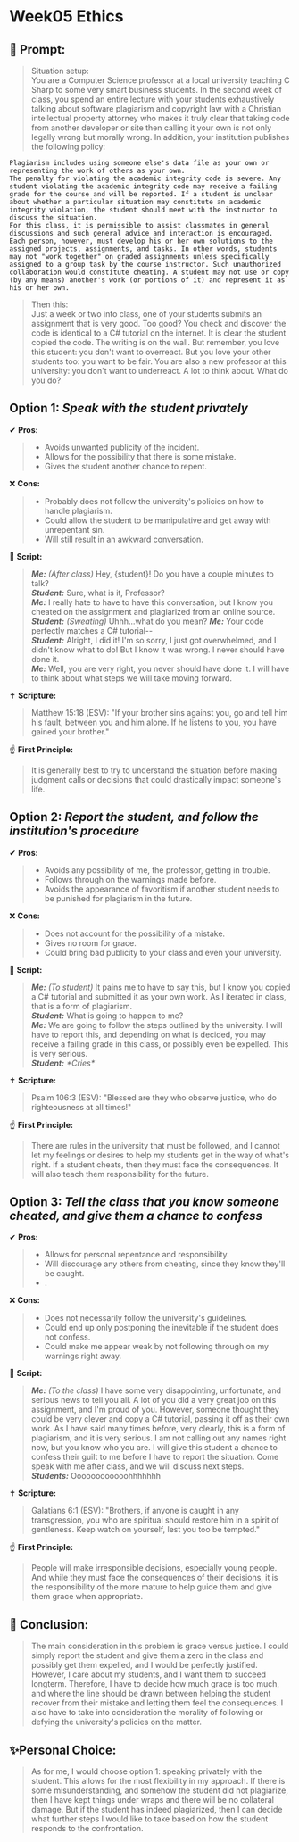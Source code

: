 # Week05 Ethics
## 🤔 Prompt:
> Situation setup:\
> You are a Computer Science professor at a local university teaching C Sharp to some very smart business students. In the second week of class, you spend an entire lecture with your students exhaustively talking about software plagiarism and copyright law with a Christian intellectual property attorney who makes it truly clear that taking code from another developer or site then calling it your own is not only legally wrong but morally wrong. In addition, your institution publishes the following policy:
    
    Plagiarism includes using someone else's data file as your own or representing the work of others as your own.
    The penalty for violating the academic integrity code is severe. Any student violating the academic integrity code may receive a failing grade for the course and will be reported. If a student is unclear about whether a particular situation may constitute an academic integrity violation, the student should meet with the instructor to discuss the situation.
    For this class, it is permissible to assist classmates in general discussions and such general advice and interaction is encouraged. Each person, however, must develop his or her own solutions to the assigned projects, assignments, and tasks. In other words, students may not "work together" on graded assignments unless specifically assigned to a group task by the course instructor. Such unauthorized collaboration would constitute cheating. A student may not use or copy (by any means) another's work (or portions of it) and represent it as his or her own.

> Then this:\
> Just a week or two into class, one of your students submits an assignment that is very good. Too good? You check and discover the code is identical to a C# tutorial on the internet. It is clear the student copied the code. The writing is on the wall. But remember, you love this student: you don't want to overreact. But you love your other students too: you want to be fair. You are also a new professor at this university: you don't want to underreact. A lot to think about. What do you do?
## Option 1: _Speak with the student privately_

✔ __Pros:__
> * Avoids unwanted publicity of the incident.
> * Allows for the possibility that there is some mistake.
> * Gives the student another chance to repent.

❌ __Cons:__
> * Probably does not follow the university's policies on how to handle plagiarism.
> * Could allow the student to be manipulative and get away with unrepentant sin.
> * Will still result in an awkward conversation.

📜 __Script:__
> ___Me:___ _(After class)_ Hey, {student}! Do you have a couple minutes to talk?\
> ___Student:___ Sure, what is it, Professor?\
> ___Me:___ I really hate to have to have this conversation, but I know you cheated on the assignment and plagiarized from an online source.
> ___Student:___ _(Sweating)_ Uhhh...what do you mean?
> ___Me:___ Your code perfectly matches a C# tutorial--\
> ___Student:___ Alright, I did it! I'm so sorry, I just got overwhelmed, and I didn't know what to do! But I know it was wrong. I never should have done it.\
> ___Me:___ Well, you are very right, you never should have done it. I will have to think about what steps we will take moving forward.

✝ __Scripture:__
> Matthew 15:18 (ESV): "If your brother sins against you, go and tell him his fault, between you and him alone. If he listens to you, you have gained your brother."

☝ __First Principle:__
> It is generally best to try to understand the situation before making judgment calls or decisions that could drastically impact someone's life.

## Option 2: _Report the student, and follow the institution's procedure_

✔ __Pros:__
> * Avoids any possibility of me, the professor, getting in trouble.
> * Follows through on the warnings made before.
> * Avoids the appearance of favoritism if another student needs to be punished for plagiarism in the future.

❌ __Cons:__
> * Does not account for the possibility of a mistake.
> * Gives no room for grace.
> * Could bring bad publicity to your class and even your university.

📜 __Script:__
> ___Me:___ _(To student)_ It pains me to have to say this, but I know you copied a C# tutorial and submitted it as your own work. As I iterated in class, that is a form of plagiarism.\
> ___Student:___ What is going to happen to me?\
> ___Me:___ We are going to follow the steps outlined by the university. I will have to report this, and depending on what is decided, you may receive a failing grade in this class, or possibly even be expelled. This is very serious.\
> ___Student:___ *\*Cries\**

✝ __Scripture:__
> Psalm 106:3 (ESV): "Blessed are they who observe justice, who do righteousness at all times!"

☝ __First Principle:__
> There are rules in the university that must be followed, and I cannot let my feelings or desires to help my students get in the way of what's right. If a student cheats, then they must face the consequences. It will also teach them responsibility for the future.

## Option 3: _Tell the class that you know someone cheated, and give them a chance to confess_

✔ __Pros:__
> * Allows for personal repentance and responsibility.
> * Will discourage any others from cheating, since they know they'll be caught.
> * .

❌ __Cons:__
> * Does not necessarily follow the university's guidelines.
> * Could end up only postponing the inevitable if the student does not confess.
> * Could make me appear weak by not following through on my warnings right away.

📜 __Script:__
> ___Me:___ _(To the class)_ I have some very disappointing, unfortunate, and serious news to tell you all. A lot of you did a very great job on this assignment, and I'm proud of you. However, someone thought they could be very clever and copy a C# tutorial, passing it off as their own work. As I have said many times before, very clearly, this is a form of plagiarism, and it is very serious. I am not calling out any names right now, but you know who you are. I will give this student a chance to confess their guilt to me before I have to report the situation. Come speak with me after class, and we will discuss next steps.\
> ___Students:___ Oooooooooooohhhhhhh

✝ __Scripture:__
> Galatians 6:1 (ESV): "Brothers, if anyone is caught in any transgression, you who are spiritual should restore him in a spirit of gentleness. Keep watch on yourself, lest you too be tempted."

☝ __First Principle:__
> People will make irresponsible decisions, especially young people. And while they must face the consequences of their decisions, it is the responsibility of the more mature to help guide them and give them grace when appropriate.

## 🏁 Conclusion:
> The main consideration in this problem is grace versus justice. I could simply report the student and give them a zero in the class and possibly get them expelled, and I would be perfectly justified. However, I care about my students, and I want them to succeed longterm. Therefore, I have to decide how much grace is too much, and where the line should be drawn between helping the student recover from their mistake and letting them feel the consequences. I also have to take into consideration the morality of following or defying the university's policies on the matter.

## ✨Personal Choice:
> As for me, I would choose option 1: speaking privately with the student. This allows for the most flexibility in my approach. If there is some misunderstanding, and somehow the student did not plagiarize, then I have kept things under wraps and there will be no collateral damage. But if the student has indeed plagiarized, then I can decide what further steps I would like to take based on how the student responds to the confrontation.